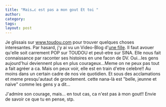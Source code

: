 ```yaml
---
title: "Mais…c est pas a mon gout Et toi "
author:
category: 
tags: 
layout: post
---
```

Je glissais sur <a href="http://www.toudou.com/">www.toudou.com</a> pour trouver quelques choses interesantes. Par hasard, j'y ai vu un Video-Blog d'<a href="http://www.tudou.com/programs/view/4ymTqvcYEv0/" title="http://www.tudou.com/programs/view/4ymTqvcYEv0/">une fille</a>. Il faut avouer qu'elle soit carrement POP sur TOUDOU et peut-etre sur SINA. Elle nous fait connaissance par raconter ses histoires en une facon de DV. Oui…les gens aujourd'hui deviennent plus en plus courageux…Meme on ne peux pas tout a fait agréer a ca. Mais on peux voir, elle est en train d'etre celebre!! Au moins dans un certain cadre de nos vie quotidien. Et sous des acclamations et meme presqu'autaut de grondement. cette nana-là est "belle, jeunne et naive" comme les gens y a dit… 

J'admire son courage, mais… en tout cas, ca n'est pas à mon gout!! Envie de savoir ce que tu en pense, stp.

